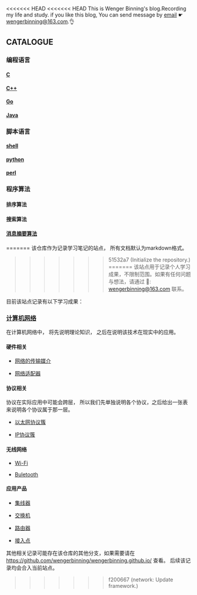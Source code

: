 <<<<<<< HEAD
<<<<<<< HEAD
This is Wenger Binning's blog.Recording my life and study. if you like this blog, You can send message 
by [email](wengerbinning@163.com) ☛ <wengerbinning@163.com>.👌


## CATALOGUE

### 编程语言

#### [C](./languages-of-programming/c/README.md)

#### [C++](./languages-of-programming/cpp/README.md)

#### [Go](./languages-of-programming/go/README.md)

#### [Java](./languages-of-programming/java/README.md)

### 脚本语言

#### [shell](./languages-of-scripts/shell/README.md)

#### [python](./languages-of-scripts/python/README.md)

#### [perl](./languages-of-scripts/perl/README.md)


### 程序算法

#### 排序算法

#### 搜索算法

#### [消息摘要算法](./algorithm/message-digest-algorithm/README.md)
























=======
该仓库作为记录学习笔记的站点， 所有文档默认为markdown格式。
>>>>>>> 51532a7 (Initialize the repository.)
=======
该站点用于记录个人学习成果，不限制范围。如果有任何问题与想法，请通过 📧: <wengerbinning@163.com> 联系。

目前该站点记录有以下学习成果：

### [计算机网络](network/README.md)

在计算机网络中， 将先说明理论知识， 之后在说明该技术在现实中的应用。

#### 硬件相关

* [网络的传输媒介](network/cable/README.md)

* [网络适配器](network/nic/README.md)

#### 协议相关

协议在实际应用中可能会跨层， 所以我们先单独说明各个协议，之后给出一张表来说明各个协议属于那一层。

* [以太网协议簇](network/ethernet/README.md)

* [IP协议簇](network/ip/README.md)



#### 无线网络

* [Wi-Fi]()

* [Buletooth]()

#### 应用产品

* [集线器]()

* [交换机]()

* [路由器]()

* [接入点]()


其他相关记录可能存在该仓库的其他分支，如果需要请在 <https://github.com/wengerbinning/wengerbinning.github.io/> 查看。
后续该记录均会合入当前站点。
>>>>>>> f200667 (network: Update framework.)
